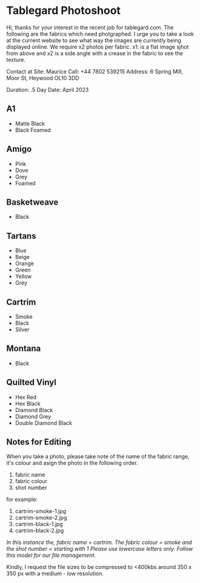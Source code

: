 # Tablegard Photoshoot

Hi, thanks for your interest in the recent job for tablegard.com. The following are the fabrics which need photgraphed. I urge you to take a look at the current website to see what way the images are currently being displayed online. We require x2 photos per fabric. x1: is a flat image sjhot from above and x2 is a side angle with a crease in the fabric to see the texture. 

Contact at Site: Maurice
Call: +44 7802 539215
Address: 6 Spring Mill, Moor St, Heywood OL10 3DD

Duration: .5 Day
Date: April 2023


## A1

- Matte Black
- Black Foamed

## Amigo

- Pink
- Dove
- Grey
- Foamed

## Basketweave

- Black

## Tartans

- Blue
- Beige
- Orange
- Green
- Yellow
- Grey 

## Cartrim

- Smoke
- Black
- Silver

## Montana

- Black

## Quilted Vinyl

- Hex Red
- Hex Black
- Diamond Black
- Diamond Grey 
- Double Diamond Black

## Notes for Editing

When you take a photo, please take note of the name of the fabric range, it's colour and asign the photo in the following order. 

1. fabric name
2. fabric colour
3. shot number

for example: 

1. cartrim-smoke-1.jpg
2. cartrim-smoke-2.jpg
3. cartrim-black-1.jpg
4. cartrim-black-2.jpg

*In this instance the, fabric name = cartrim. The fabric colour = smoke and the shot number = starting with 1 Please use lowercase letters only. Follow this model for our file management.*

Kindly, I request the file sizes to be compressed to <400kbs around 350 x 350 px with a medium - low resolution. 

